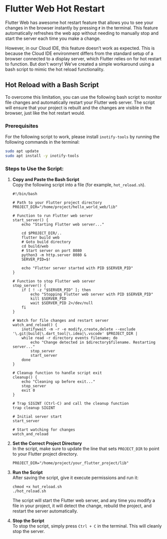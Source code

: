 # Flutter Web Hot Restart

Flutter Web has awesome hot restart feature that allows you to see your changes in the browser instantly by pressing **r** in the terminal. This feature automatically refreshes the web app without needing to manually stop and start the server each time you make a change.

However, in our Cloud IDE, this feature doesn’t work as expected. This is because the Cloud IDE environment differs from the standard setup of a browser connected to a display server, which Flutter relies on for hot restart to function. But don't worry! We’ve created a simple workaround using a bash script to mimic the hot reload functionality.

## Hot Reload with a Bash Script

To overcome this limitation, you can use the following bash script to monitor file changes and automatically restart your Flutter web server. The script will ensure that your project is rebuilt and the changes are visible in the browser, just like the hot restart would.

### Prerequisites

For the following script to work, please install `inotify-tools` by running the following commands in the terminal:

```bash
sudo apt update
sudo apt install -y inotify-tools
```

### Steps to Use the Script:

1.  **Copy and Paste the Bash Script**  
    Copy the following script into a file (for example, `hot_reload.sh`).
    
    ```
    #!/bin/bash
    
    # Path to your Flutter project directory
    PROJECT_DIR="/home/project/hello_world_web/lib"
    
    # Function to run Flutter web server
    start_server() {
        echo "Starting Flutter web server..."
    
        cd $PROJECT_DIR/..
        flutter build web
        # Goto build directory
        cd build/web
        # Start server on port 8080
        python3 -m http.server 8080 &
        SERVER_PID=$!
    
        echo "Flutter server started with PID $SERVER_PID"
    }
    
    # Function to stop Flutter web server
    stop_server() {
        if [ ! -z "$SERVER_PID" ]; then
            echo "Stopping Flutter web server with PID $SERVER_PID"
            kill $SERVER_PID
            wait $SERVER_PID 2>/dev/null
        fi
    }
    
    # Watch for file changes and restart server
    watch_and_reload() {
        inotifywait -m -r -e modify,create,delete --exclude '\.git|build|\.dart_tool|\.idea|\.vscode' $PROJECT_DIR |
        while read -r directory events filename; do
            echo "Change detected in $directory$filename. Restarting server..."
            stop_server
            start_server
        done
    }
    
    # Cleanup function to handle script exit
    cleanup() {
        echo "Cleaning up before exit..."
        stop_server
        exit 0
    }
    
    # Trap SIGINT (Ctrl-C) and call the cleanup function
    trap cleanup SIGINT
    
    # Initial server start
    start_server
    
    # Start watching for changes
    watch_and_reload
    ``` 
    
2.  **Set the Correct Project Directory**  
    In the script, make sure to update the line that sets `PROJECT_DIR` to point to your Flutter project directory.
    
    `PROJECT_DIR="/home/project/your_flutter_project/lib"` 
    
3.  **Run the Script**  
    After saving the script, give it execute permissions and run it:
    
    ```
    chmod +x hot_reload.sh
    ./hot_reload.sh
    ``` 
    
    The script will start the Flutter web server, and any time you modify a file in your project, it will detect the change, rebuild the project, and restart the server automatically.
    
4.  **Stop the Script**  
    To stop the script, simply press `Ctrl + C` in the terminal. This will cleanly stop the server.
